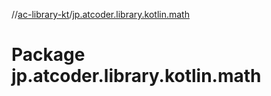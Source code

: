 //[ac-library-kt](index.md)/[jp.atcoder.library.kotlin.math](jp.atcoder.library.kotlin.math.md)



# Package jp.atcoder.library.kotlin.math  

